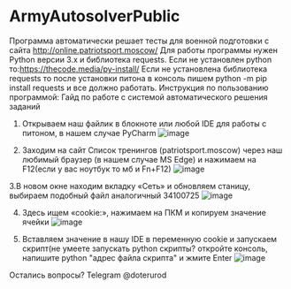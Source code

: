 # ArmyAutosolverPublic
Программа автоматически решает тесты для военной подготовки с сайта http://online.patriotsport.moscow/
Для работы программы нужен Python версии 3.x и библиотека requests.
Если не установлен python то:https://thecode.media/py-install/
Если не установлена библиотека requests то после установки питона в консоль пишем python -m pip install requests и все должно работать.
Инструкция по пользованию программой:
Гайд по работе с системой автоматического решения заданий 

1. Открываем наш файлик в блокноте или любой IDE для работы с питоном, в нашем случае PyCharm
![image](https://user-images.githubusercontent.com/72671088/111904052-e6904580-8a55-11eb-9eb8-b705e695d240.png)

2. Заходим на сайт Список тренингов (patriotsport.moscow) через наш любимый браузер (в нашем случае MS Edge) и нажимаем на F12(если у вас ноутбук то мб и Fn+F12)
![image](https://user-images.githubusercontent.com/72671088/111904101-23f4d300-8a56-11eb-85cf-fb6d9323c828.png)

3.В новом окне находим вкладку «Сеть» и обновляем станицу, выбираем подобный файл аналогичный 34100725
![image](https://user-images.githubusercontent.com/72671088/111904112-3707a300-8a56-11eb-9a9a-c9e1518e32ab.png)

4. Здесь ищем «cookie:», нажимаем на ПКМ и копируем значение ячейки
![image](https://user-images.githubusercontent.com/72671088/111904135-4ab30980-8a56-11eb-8d04-c1d54f2a2d5b.png)

5. Вставляем значение в нашу IDE в переменную cookie и запускаем скрипт(не умеете запускать python скрипты? откройте консоль, напишите python "адрес файла скрипта" и жмите Enter 
![image](https://user-images.githubusercontent.com/72671088/111904146-59012580-8a56-11eb-86fb-c9b3e9ddd4a1.png)

Остались вопросы? Telegram @doterurod
